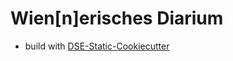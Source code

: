 # Wien[n]erisches Diarium


* build with [DSE-Static-Cookiecutter](https://github.com/acdh-oeaw/dse-static-cookiecutter)
